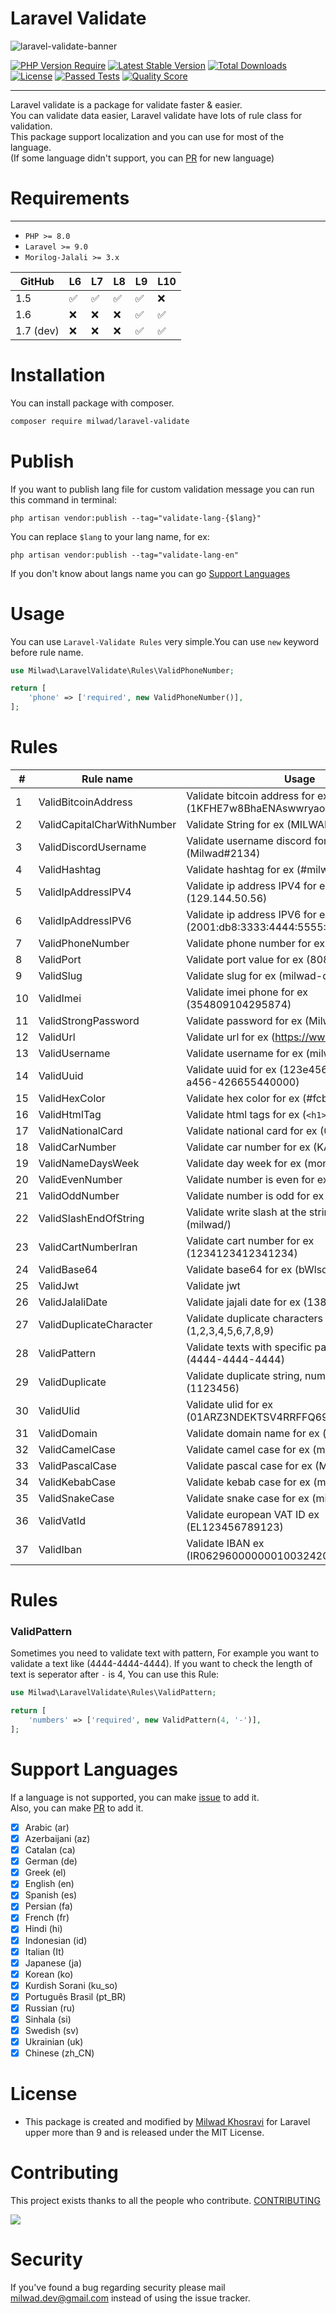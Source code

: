 # Laravel Validate

<img src="https://banners.beyondco.de/Laravel%20Validate.png?theme=dark&packageManager=composer+require&packageName=milwad%2Flaravel-validate&pattern=circuitBoard&style=style_1&description=Help+to+write+easy+%26+faster+advance+validation+for+Laravel&md=1&showWatermark=1&fontSize=100px&images=https%3A%2F%2Flaravel.com%2Fimg%2Flogomark.min.svg" alt="laravel-validate-banner">

[![PHP Version Require](http://poser.pugx.org/milwad/laravel-validate/require/php)](https://packagist.org/packages/milwad/laravel-validate)
[![Latest Stable Version](http://poser.pugx.org/milwad/laravel-validate/v)](https://packagist.org/packages/milwad/laravel-validate)
[![Total Downloads](http://poser.pugx.org/milwad/laravel-validate/downloads)](https://packagist.org/packages/milwad/laravel-validate)
[![License](http://poser.pugx.org/milwad/laravel-validate/license)](https://packagist.org/packages/milwad/laravel-validate)
[![Passed Tests](https://github.com/milwad-dev/laravel-validate/actions/workflows/run-tests.yml/badge.svg)](https://github.com/milwad-dev/laravel-validate/actions/workflows/run-tests.yml)
[![Quality Score](https://img.shields.io/scrutinizer/g/milwad-dev/laravel-validate.svg?style=flat-square)](https://scrutinizer-ci.com/g/milwad-dev/laravel-validate)

***
Laravel validate is a package for validate faster & easier. <br>
You can validate data easier, Laravel validate have lots of rule class for validation. <br>
This package support localization and you can use for most of the language. <br>
(If some language didn't support, you can <a href="https://github.com/milwad-dev/laravel-validate/pulls">PR</a> for new language)

# Requirements
***
- ```PHP >= 8.0```
- ```Laravel >= 9.0```
- ```Morilog-Jalali >= 3.x```


| GitHub    | L6                 | L7                 | L8                 | L9                 | L10                |
|-----------|--------------------|--------------------|--------------------|--------------------|--------------------|
| 1.5       | :white_check_mark: | :white_check_mark: | :white_check_mark: | :white_check_mark: | :x:                |
| 1.6       | :x:                | :x:                | :x:                | :white_check_mark: | :white_check_mark: |
| 1.7 (dev) | :x:                | :x:                | :x:                | :white_check_mark: | :white_check_mark: |

# Installation
You can install package with composer.

```bash
composer require milwad/laravel-validate
```

# Publish
If you want to publish lang file for custom validation message you can run this command in terminal:

```shell
php artisan vendor:publish --tag="validate-lang-{$lang}"
```

You can replace `$lang` to your lang name, for ex:

```shell
php artisan vendor:publish --tag="validate-lang-en"
```

If you don't know about langs name you can go [Support Languages](#support-languages)

# Usage
You can use `Laravel-Validate Rules` very simple.You can use `new` keyword before rule name.

```php
use Milwad\LaravelValidate\Rules\ValidPhoneNumber;

return [
    'phone' => ['required', new ValidPhoneNumber()],
];
```

# Rules
| #   | Rule name                  | Usage                                                                   |
|-----|----------------------------|-------------------------------------------------------------------------|
| 1   | ValidBitcoinAddress        | Validate bitcoin address for ex (1KFHE7w8BhaENAswwryaoccDb6qcT6DbYY)    |
| 2   | ValidCapitalCharWithNumber | Validate String for ex (MILWAD-84)                                      |
| 3   | ValidDiscordUsername       | Validate username discord for ex (Milwad#2134)                          |
| 4   | ValidHashtag               | Validate hashtag for ex (#milwad)                                       |
| 5   | ValidIpAddressIPV4         | Validate ip address IPV4 for ex (129.144.50.56)                         |
| 6   | ValidIpAddressIPV6         | Validate ip address IPV6 for ex (2001:db8:3333:4444:5555:6666:7777:8888) |
| 7   | ValidPhoneNumber           | Validate phone number for ex (09366000000)                              |
| 8   | ValidPort                  | Validate port value for ex (8080)                                       |
| 9   | ValidSlug                  | Validate slug for ex (milwad-dev)                                       |
| 10  | ValidImei                  | Validate imei phone for ex (354809104295874)                            |
| 11  | ValidStrongPassword        | Validate password for ex (Milwad123!)                                   |
| 12  | ValidUrl                   | Validate url for ex (https://www.google.com)                            |
| 13  | ValidUsername              | Validate username for ex (milwad)                                       |
| 14  | ValidUuid                  | Validate uuid for ex (123e4567-e89b-12d3-a456-426655440000)             |
| 15  | ValidHexColor              | Validate hex color for ex (#fcba03)                                     |
| 16  | ValidHtmlTag               | Validate html tags for ex (``<h1></h1>``)                               |
| 17  | ValidNationalCard          | Validate national card for ex (015016437)                               |
| 18  | ValidCarNumber             | Validate car number for ex (KA01AB1234)                                 |
| 19  | ValidNameDaysWeek          | Validate day week for ex (monday)                                       |
| 20  | ValidEvenNumber            | Validate number is even for ex (1024)                                   |
| 21  | ValidOddNumber             | Validate number is odd for ex (4321)                                    |
| 22  | ValidSlashEndOfString      | Validate write slash at the string for ex (milwad/)                     |
| 23  | ValidCartNumberIran        | Validate cart number for ex (1234123412341234)                          |
| 24  | ValidBase64                | Validate base64 for ex (bWlsd2Fk)                                       |
| 25  | ValidJwt                   | Validate jwt                                                            |
| 26  | ValidJalaliDate            | Validate jajali date for ex (1384/8/25)                                 |
| 27  | ValidDuplicateCharacter    | Validate duplicate characters for ex (1,2,3,4,5,6,7,8,9)                |
| 28  | ValidPattern               | Validate texts with specific pattern 🔥 for ex (4444-4444-4444)         |
| 29  | ValidDuplicate             | Validate duplicate string, numbers for ex (1123456)                     |
| 30  | ValidUlid                  | Validate ulid for ex (01ARZ3NDEKTSV4RRFFQ69G5FAV)                       |
| 31  | ValidDomain                | Validate domain name for ex (github.com)                                |
| 32  | ValidCamelCase             | Validate camel case for ex (milwadDev)                                  |
| 33  | ValidPascalCase            | Validate pascal case for ex (MilwadDev)                                 |
| 34  | ValidKebabCase             | Validate kebab case for ex (milwad-dev)                                 |
| 35  | ValidSnakeCase             | Validate snake case for ex (milwad_dev)                                 |
| 36  | ValidVatId                 | Validate european VAT ID ex (EL123456789123)                            |
| 37  | ValidIban                  | Validate IBAN ex (IR062960000000100324200001)                                       |

# Rules

### ValidPattern

Sometimes you need to validate text with pattern, For example you want to validate a text like (4444-4444-4444).
If you want to check the length of text is seperator after ```-``` is 4, You can use this Rule:
```php
use Milwad\LaravelValidate\Rules\ValidPattern;

return [
    'numbers' => ['required', new ValidPattern(4, '-')],
];
```

<a name="support-languages"></a>
# Support Languages

If a language is not supported, you can make <a href="https://github.com/milwad-dev/laravel-validate/issues/new/choose">issue</a> to add it. <br>
Also, you can make <a href="https://github.com/milwad-dev/laravel-validate/pulls">PR</a> to add it.

- [x] Arabic (ar)
- [x] Azerbaijani (az)
- [x] Catalan (ca)
- [x] German (de)
- [x] Greek (el)
- [x] English (en)
- [x] Spanish (es)
- [x] Persian (fa)
- [x] French (fr)
- [x] Hindi (hi)
- [x] Indonesian (id)
- [x] Italian (It)
- [x] Japanese (ja)
- [x] Korean (ko)
- [x] Kurdish Sorani (ku_so)
- [x] Português Brasil (pt_BR)
- [x] Russian (ru)
- [x] Sinhala (si)
- [x] Swedish (sv)
- [x] Ukrainian (uk)
- [x] Chinese (zh_CN)

# License
* This package is created and modified by <a href="https://github.com/milwad-dev" target="_blank">Milwad Khosravi</a> for Laravel upper more than 9 and is released under the MIT License.

# Contributing
This project exists thanks to all the people who contribute. [CONTRIBUTING](https://github.com/milwad-dev/laravel-validate/graphs/contributors)

<a href="https://github.com/milwad-dev/laravel-validate/graphs/contributors"><img src="https://opencollective.com/laravel-validate/contributors.svg?width=890&button=false" /></a>

# Security
If you've found a bug regarding security please mail [milwad.dev@gmail.com](mailto:milwad.dev@gmail.com) instead of using the issue tracker.

